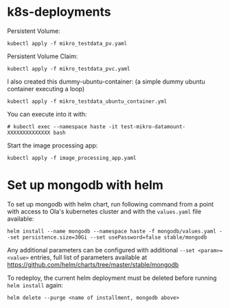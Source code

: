 # k8s-deployments


Persistent Volume:
``` 
kubectl apply -f mikro_testdata_pv.yaml
```

Persistent Volume Claim: 
```
kubectl apply -f mikro_testdata_pvc.yaml
```

I also created this dummy-ubuntu-container:
(a simple dummy ubuntu container executing a loop) 
```
kubectl apply -f mikro_testdata_ubuntu_container.yml
```
 
You can execute into it with:
```
# kubectl exec --namespace haste -it test-mikro-datamount-XXXXXXXXXXXXXX bash
```

Start the image processing app:
```
kubectl apply -f image_processing_app.yaml
```


# Set up mongodb with helm

To set up mongodb with helm chart, run following command from a point with access to Ola's kubernetes cluster and with the `values.yaml` file available:

`helm install --name mongodb --namespace haste -f mongodb/values.yaml --set persistence.size=30Gi --set usePassword=false stable/mongodb`

Any additional parameters can be configured with additional `--set <param>=<value>` entries, full list of parameters available at https://github.com/helm/charts/tree/master/stable/mongodb

To redeploy, the current helm deployment must be deleted before running `helm install` again:

`helm delete --purge <name of installment, mongodb above>` 
